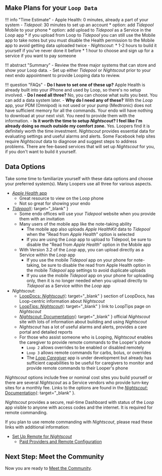 ## Make Plans for your `Loop Data`

!!! info "Time Estimate"
    - Apple Health: 0 minutes, already a part of your system
    - *Tidepool*: 30 minutes to set up an account
        * option: add *Tidepool* Mobile to your phone
        * option: add upload to *Tidepool* as a Service in the *Loop* app
            * if you upload from Loop to *Tidepool* you can still use the Mobile app to take notes but you must disable the Health permission to the Mobile app to avoid getting data uploaded twice
    - *Nightscout*:
        * 1-2 hours to build it yourself if you've never done it before
        * 1 hour to choose and sign up for a service if you want to pay someone

!!! abstract "Summary"
    - Review the three major systems that can store and show your Loop data.
    - Set up either *Tidepool* or *Nightscout* prior to your next endo appointment to provide Looping data to review.

!!! question "FAQs"
    - **Do I have to set one of these up?** Apple Health is already built into your iPhone and used by Loop, so there's no setup involved.
    - **Do I need all three?** No, you can choose what suits you best. You can add a data system later.
    - **Why do I need any of these?** With the *Loop* app, your PDM (Omnipod) is not used or your pump (Medtronic) does not have sufficient memory for all the commands. Your endo will have nothing to download at your next visit. You need to provide them with the information.
    - **Is it worth the time to setup *Nightscout*? I feel like I'm already doing so much outside my comfort zone.** Yes. Loopers find it is definitely worth the time investment.  *Nightscout* provides essential data for evaluating settings and useful alarms and alerts.  Some Facebook help sites require *Nightscout* data to diagnose and suggest steps to address problems. There are fee-based services that will set up *Nightscout* for you, if you don't want to build it yourself.

## Data Options

Take some time to familiarize yourself with these data options and choose your preferred system(s). Many Loopers use all three for various aspects.

* [*Apple Health* app](../faqs/apple-health-faqs.md#healthkit-plots)
    * Great resource to view on the Loop phone
    * Not so great for showing your endo
* [*Tidepool*](https://loopkit.github.io/looptips/data/tidepool/){: target="_blank" }
    * Some endo offices will use your *Tidepool* website when you provide them with an invitation
    * Many users of the mobile app like the note-taking ability
        * The mobile app also uploads *Apple HealthKit* data to *Tidepool* when the "Read from *Apple Health*" option is selected
        * If you are using the *Loop* app to upload to Tidepool, be sure to disable the "Read from *Apple Health*" option in the Mobile app
    * With Version 3.2 of the *Loop* app, you can upload directly as a Service within the *Loop* app
        * If you use the mobile *Tidepool* app on your phone for note-taking, be sure to disable the read from Apple Health option in the mobile *Tidepool* app settings to avoid duplicate uploads
        * If you use the mobile *Tidepool* app on your phone for uploading only, then it is no longer needed when you upload directly to *Tidepool* as a Service within the *Loop* app
* *Nightscout*:
    * [LoopDocs: *Nightscout*](../nightscout/overview.md){: target="_blank" } section of LoopDocs, has Loop-centric information about *Nightscout*
    * [LoopTips: *Nightscout*](https://loopkit.github.io/looptips/data/nightscout/){: target="_blank" } link to LoopTips page on *Nightscout*
    * [*Nightscout*: Documentation](https://nightscout.github.io/){: target="_blank" } official *Nightscout* site with lots of information about building and using *Nightscout*
    * *Nightscout* has a lot of useful alarms and alerts, provides a care portal and detailed reports
    * For those who assist someone who is Looping, *Nightscout* enables the caregiver to provide remote commands to the Looper's phone
        * `Loop 2` allows overrides to be enabled or disabled remotely
        * `Loop 3` allows remote commands for carbs, bolus, or overrides
        * The [*Loop Caregiver*](../nightscout/loop-caregiver.md) app is under development but already has sufficient capabilities to be useful for caregivers to monitor and provide remote commands to their Looper's phone

*Nightscout* options include free or nominal cost sites you build yourself or there are several *Nightscout* as a Service vendors who provide turn-key sites for a monthly fee. Links to the options are found in the [*Nightscout*: Documentation](https://nightscout.github.io/){: target="_blank" }.

*Nightscout* provides a secure, real-time Dashboard with status of the *Loop* app visible to anyone with access codes and the internet. It is required for remote commanding.

If you plan to use remote commanding with *Nightscout*, please read these links with additional information:

* [Set Up Remote for *Nightscout*](../nightscout/remote-config.md#set-up-remote-for-nightscout)
    * [Paid Providers and Remote Configuration](../nightscout/remote-config.md#paid-providers-and-remote-configuration)

## Next Step: Meet the Community

Now you are ready to [Meet the Community](community.md).
